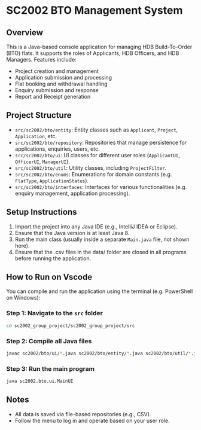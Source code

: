 
# SC2002 BTO Management System

## Overview
This is a Java-based console application for managing HDB Build-To-Order (BTO) flats. It supports the roles of Applicants, HDB Officers, and HDB Managers. Features include:
- Project creation and management
- Application submission and processing
- Flat booking and withdrawal handling
- Enquiry submission and response
- Report and Receipt generation 

## Project Structure
- `src/sc2002/bto/entity`: Entity classes such as `Applicant`, `Project`, `Application`, etc.
- `src/sc2002/bto/repository`: Repositories that manage persistence for applications, enquiries, users, etc.
- `src/sc2002/bto/ui`: UI classes for different user roles (`ApplicantUI`, `OfficerUI`, `ManagerUI`).
- `src/sc2002/bto/util`: Utility classes, including `ProjectFilter`.
- `src/sc2002/bto/enums`: Enumerations for domain constants (e.g. `FlatType`, `ApplicationStatus`).
- `src/sc2002/bto/interfaces`: Interfaces for various functionalities (e.g. enquiry management, application processing).

## Setup Instructions
1. Import the project into any Java IDE (e.g., IntelliJ IDEA or Eclipse).
2. Ensure that the Java version is at least Java 8.
3. Run the main class (usually inside a separate `Main.java` file, not shown here).
4. Ensure that the .csv files in the data/ folder are closed in all programs before running the application.

## How to Run on Vscode
You can compile and run the application using the terminal (e.g. PowerShell on Windows):
### Step 1: Navigate to the `src` folder
```bash
cd sc2002_group_project/sc2002_group_project/src
```
### Step 2: Compile all Java files
```bash
javac sc2002/bto/ui/*.java sc2002/bto/entity/*.java sc2002/bto/util/*.java sc2002/bto/repository/*.java sc2002/bto/enums/*.java
```
### Step 3: Run the main program
```bash
java sc2002.bto.ui.MainUI
```

## Notes
- All data is saved via file-based repositories (e.g., CSV).
- Follow the menu to log in and operate based on your user role.

